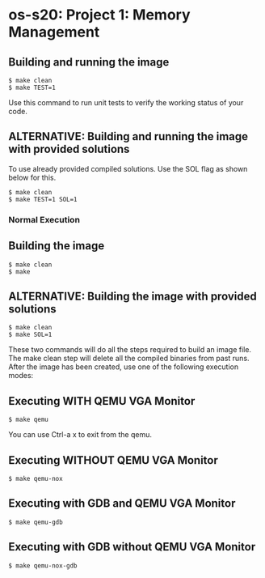 # os-s20: Project 1: Memory Management

## Building and running the image
```
$ make clean
$ make TEST=1
```
Use this command to run unit tests to verify the working status of your code.

## ALTERNATIVE: Building and running the image with provided solutions
To use already provided compiled solutions. Use the SOL flag as shown below for this.
```
$ make clean
$ make TEST=1 SOL=1
```

### Normal Execution
## Building the image
```
$ make clean
$ make
```

## ALTERNATIVE: Building the image with provided solutions
```
$ make clean
$ make SOL=1
```
These two commands will do all the steps required to build an image file. The make clean step will delete all the
compiled binaries from past runs. After the image has been created, use one of the following execution modes:

## Executing WITH QEMU VGA Monitor
```
$ make qemu
```
You can use Ctrl-a x to exit from the qemu.

## Executing WITHOUT QEMU VGA Monitor
```
$ make qemu-nox
```
## Executing with GDB and QEMU VGA Monitor
```
$ make qemu-gdb
```
## Executing with GDB without QEMU VGA Monitor
```
$ make qemu-nox-gdb
```
